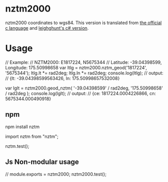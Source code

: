 # nztm2000
nztm2000 coordinates to wgs84. This version is translated from [the official c language](https://www.linz.govt.nz/data/geodetic-services/download-geodetic-software) and [leighghunt's c# version](https://github.com/leighghunt/nztm).

# Usage

// Example:
// NZTM2000: E1817224, N5675344
// Latitude: -39.04398599, Longitude: 175.50998658
var ltlg = nztm2000.nztm_geod('1817224', '5675344');
ltlg.lt *= rad2deg;
ltlg.ln *= rad2deg;
console.log(ltlg);
// output:
// {lt: -39.04398599563426, ln: 175.50998657532008}

var lglt = nztm2000.geod_nztm(
'-39.04398599' / rad2deg,
'175.50998658' / rad2deg
);
console.log(lglt);
// output:
// {ce: 1817224.0004226866, cn: 5675344.000490918}

## npm

npm install nztm

import nztm from "nztm";

nztm.test();

## Js Non-modular usage

// module.exports = nztm2000;
nztm2000.test();
